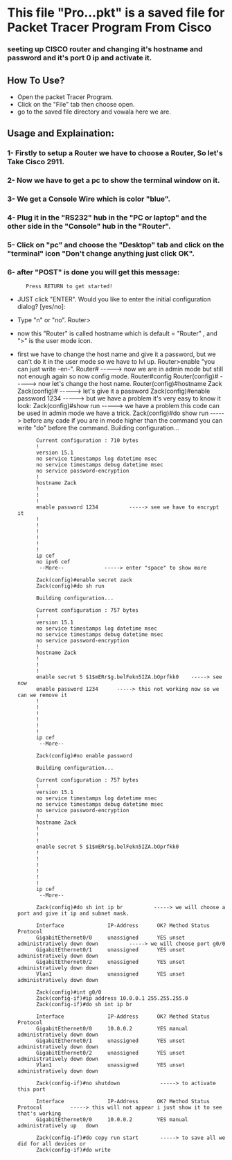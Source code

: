 # This file "Pro...pkt" is a saved file for Packet Tracer Program From Cisco
### seeting up CISCO router and changing it's hostname and password and it's port 0 ip and activate it.

## How To Use?
- Open the packet Tracer Program.
- Click on the "File" tab then choose open.
- go to the saved file directory and vowala here we are.

## Usage and Explaination:
### 1- Firstly to setup a Router we have to choose a Router, So let's Take Cisco 2911.
### 2- Now we have to get a pc to show the terminal window on it.
### 3- We get a Console Wire which is color "blue".
### 4- Plug it in the "RS232" hub in the "PC or laptop" and the other side in the "Console" hub in the "Router".
### 5- Click on "pc" and choose the "Desktop" tab and click on the "terminal" icon "Don't change anything just click OK".
### 6- after "POST" is done you will get this message:
          Press RETURN to get started!
- JUST click "ENTER".
            Would you like to enter the initial configuration dialog? [yes/no]: 
- Type "n" or "no".
            Router>
- now this "Router" is called hostname which is default = "Router"  ,  and ">" is the user mode icon.
- first we have to change the host name and give it a password, but we can't do it in the user mode so we have to lvl up.
            Router>enable         "you can just write -en-".
            Router#               -----> now we are in admin mode but still not enough again so now config mode.
            Router#config
            Router(config)#       -----> now let's change the host name.
            Router(config)#hostname Zack
            Zack(config)#         -----> let's give it a password
            Zack(config)#enable password 1234         -----> but we have a problem it's very easy to know it look:
            Zack(config)#show run      -----> we have a problem this code can be used in admin mode we have a trick.
            Zack(config)#do show run    -----> before any cade if you are in mode higher than the command you can write "do" before the command.
            Building configuration...

            Current configuration : 710 bytes
            !
            version 15.1
            no service timestamps log datetime msec
            no service timestamps debug datetime msec
            no service password-encryption
            !
            hostname Zack
            !
            !
            !
            enable password 1234          -----> see we have to encrypt it
            !
            !
            !
            !
            !
            !
            ip cef
            no ipv6 cef
             --More--             -----> enter "space" to show more
          
            Zack(config)#enable secret zack
            Zack(config)#do sh run

            Building configuration...

            Current configuration : 757 bytes
            !
            version 15.1
            no service timestamps log datetime msec
            no service timestamps debug datetime msec
            no service password-encryption
            !
            hostname Zack
            !
            !
            !
            enable secret 5 $1$mERr$g.belFekn5IZA.bOprfkk0    -----> see now
            enable password 1234      -----> this not working now so we can we remove it
            !
            !
            !
            !
            !
            !
            ip cef
             --More--

            Zack(config)#no enable password

            Building configuration...

            Current configuration : 757 bytes
            !
            version 15.1
            no service timestamps log datetime msec
            no service timestamps debug datetime msec
            no service password-encryption
            !
            hostname Zack
            !
            !
            !
            enable secret 5 $1$mERr$g.belFekn5IZA.bOprfkk0
            !
            !
            !
            !
            !
            !
            ip cef
             --More--

            Zack(config)#do sh int ip br          -----> we will choose a port and give it ip and subnet mask.

            Interface              IP-Address      OK? Method Status                Protocol 
            GigabitEthernet0/0     unassigned      YES unset  administratively down down          -----> we will choose port g0/0
            GigabitEthernet0/1     unassigned      YES unset  administratively down down 
            GigabitEthernet0/2     unassigned      YES unset  administratively down down 
            Vlan1                  unassigned      YES unset  administratively down down

            Zack(config)#int g0/0
            Zack(config-if)#ip address 10.0.0.1 255.255.255.0
            Zack(config-if)#do sh int ip br

            Interface              IP-Address      OK? Method Status                 Protocol 
            GigabitEthernet0/0     10.0.0.2        YES manual  administratively down down
            GigabitEthernet0/1     unassigned      YES unset   administratively down down 
            GigabitEthernet0/2     unassigned      YES unset   administratively down down 
            Vlan1                  unassigned      YES unset   administratively down down
          
            Zack(config-if)#no shutdown             -----> to activate this port

            Interface              IP-Address      OK? Method Status                 Protocol         -----> this will not appear i just show it to see that's working 
            GigabitEthernet0/0     10.0.0.2        YES manual  administratively up   down

            Zack(config-if)#do copy run start       -----> to save all we did for all devices or
            Zack(config-if)#do write